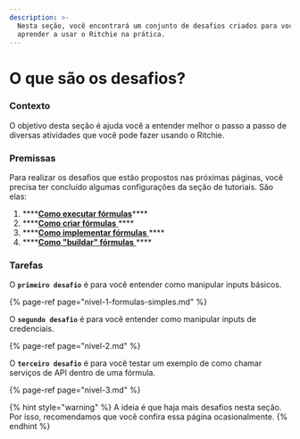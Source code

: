 ```yaml
---
description: >-
  Nesta seção, você encontrará um conjunto de desafios criados para você
  aprender a usar o Ritchie na prática.
---
```


# O que são os desafios?

### Contexto

O objetivo desta seção é ajuda você a entender melhor o passo a passo de diversas atividades que você pode fazer usando o Ritchie. 

### Premissas

Para realizar os desafios que estão propostos nas próximas páginas, você precisa ter concluído algumas configurações da seção de tutoriais. São elas: 

1. \*\*\*\*[**Como executar fórmulas**](../tutoriais/commands/)\*\*\*\*
2. \*\*\*\*[**Como criar fórmulas** ](../tutoriais/como-criar-formulas.md)\*\*\*\*
3. \*\*\*\*[**Como implementar fórmulas** ](../tutoriais/como-implementar-uma-formula.md)\*\*\*\*
4. \*\*\*\*[**Como "buildar" fórmulas** ](../tutoriais/build-a-formula.md)\*\*\*\*

### Tarefas

O **`primeiro desafio`** é para você entender como manipular inputs básicos. 

{% page-ref page="nivel-1-formulas-simples.md" %}

O **`segundo desafio`** é para você entender como manipular inputs de credenciais. 

{% page-ref page="nivel-2.md" %}

O **`terceiro desafio`** é para você testar um exemplo de como chamar serviços de API dentro de uma fórmula.

{% page-ref page="nivel-3.md" %}



{% hint style="warning" %}
A ideia é que haja mais desafios nesta seção. Por isso, recomendamos que você confira essa página ocasionalmente. 
{% endhint %}

